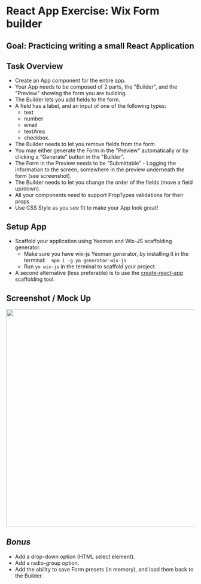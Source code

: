 # **React App Exercise**: Wix Form builder

## Goal: Practicing writing a small React Application

## Task Overview
  * Create an App component for the entire app.
  * Your App needs to be composed of 2 parts, the "Builder", and the "Preview" showing the form you are building.
  * The Builder lets you add fields to the form. 
  * A field has a label, and an input of one of the following types:
    * text
    * number
    * email
    * textArea
    * checkbox.
  * The Builder needs to let you remove fields from the form.
  * You may either generate the Form in the "Preview" automatically or by clicking a “Generate” button in the "Builder".
  * The Form in the Preview needs to be “Submittable” - Logging the information to the screen, somewhere in the preview underneath the form (see screenshot).
  * The Builder needs to let you change the order of the fields (move a field up/down).
  * All your components need to support PropTypes validations for their props
  * Use CSS Style as you see fit to make your App look great!

## Setup App
  * Scaffold your application using Yeoman and Wix-JS scaffolding generator.
    * Make sure you have wix-js Yeoman generator, by installing it in the terminal:
    ```npm i -g yo generator-wix-js```
    * Run ```yo wix-js``` in the terminal to scaffold your project.
  * A second alternative (less preferable) is to use the [create-react-app](https://github.com/facebookincubator/create-react-app)  scaffolding tool.

## Screenshot / Mock Up

<img src="https://static.wixstatic.com/media/32d4ec_48bef3446fb54928a0c17b6a1a7cf91e~mv2_d_1370_1218_s_2.png/v1/fill/w_1218,h_1082,al_c,usm_0.66_1.00_0.01/32d4ec_48bef3446fb54928a0c17b6a1a7cf91e~mv2_d_1370_1218_s_2.png" width="580px"/>
 
## *Bonus*
  * Add a drop-down option (HTML select element).
  * Add a radio-group option.
  * Add the ability to save Form presets (in memory), and load them back to the Builder.
  
 
